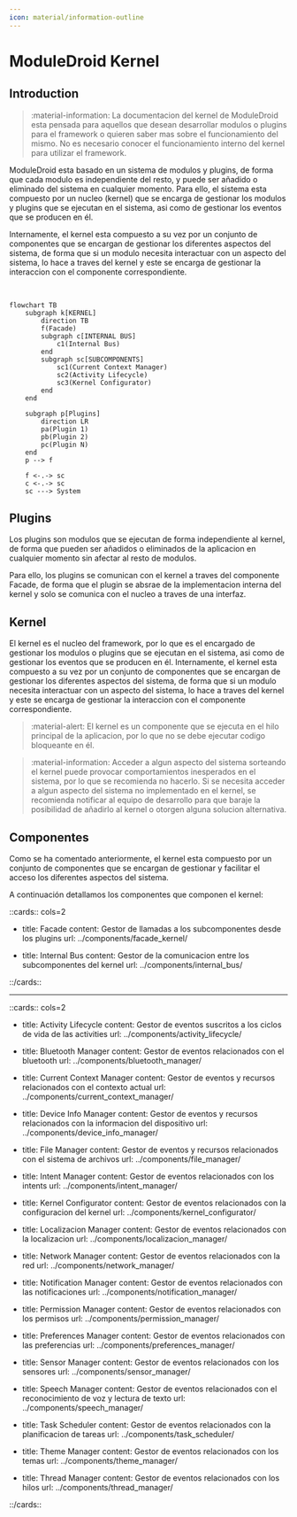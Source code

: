 ```yaml
---
icon: material/information-outline
---
```


# ModuleDroid Kernel

## Introduction

> :material-information: La documentacion del kernel de ModuleDroid esta pensada para aquellos
> que desean desarrollar modulos o plugins para el framework o quieren saber mas sobre el
> funcionamiento del mismo. No es necesario conocer el funcionamiento interno del kernel
> para utilizar el framework.

ModuleDroid esta basado en un sistema de modulos y plugins, de forma que cada modulo
es independiente del resto, y puede ser añadido o eliminado del sistema en cualquier momento.
Para ello, el sistema esta compuesto por un nucleo (kernel) que se encarga de gestionar
los modulos y plugins que se ejecutan en el sistema, asi como de gestionar los eventos
que se producen en él. 

Internamente, el kernel esta compuesto a su vez por un conjunto de componentes que se encargan
de gestionar los diferentes aspectos del sistema, de forma que si un modulo necesita interactuar
con un aspecto del sistema, lo hace a traves del kernel y este se encarga de gestionar la
interaccion con el componente correspondiente.

<br/>

```mermaid
flowchart TB
    subgraph k[KERNEL]
        direction TB
        f(Facade)
        subgraph c[INTERNAL BUS]
            c1(Internal Bus)
        end
        subgraph sc[SUBCOMPONENTS]
            sc1(Current Context Manager)
            sc2(Activity Lifecycle)
            sc3(Kernel Configurator)
        end
    end
    
    subgraph p[Plugins]
        direction LR
        pa(Plugin 1) 
        pb(Plugin 2)
        pc(Plugin N)
    end
    p --> f
    
    f <-.-> sc
    c <-.-> sc
    sc ---> System

```

[//]: # (todo añadir los nuevos componentes a los subcomponentes del kernel)


## Plugins
Los plugins son modulos que se ejecutan de forma independiente al kernel, de forma que
pueden ser añadidos o eliminados de la aplicacion en cualquier momento sin afectar al resto
de modulos. 

Para ello, los plugins se comunican con el kernel a traves del componente Facade, de 
forma que el plugin se absrae de la implementacion interna del kernel y solo se comunica
con el nucleo a traves de una interfaz.

## Kernel
El kernel es el nucleo del framework, por lo que es el encargado de gestionar los modulos o plugins
que se ejecutan en el sistema, asi como de gestionar los eventos que se producen en él.
Internamente, el kernel esta compuesto a su vez por un conjunto de componentes que se encargan de
gestionar los diferentes aspectos del sistema, de forma que si un modulo necesita interactuar
con un aspecto del sistema, lo hace a traves del kernel y este se encarga de gestionar la
interaccion con el componente correspondiente.

> :material-alert: El kernel es un componente que se ejecuta en el hilo principal de la aplicacion,
> por lo que no se debe ejecutar codigo bloqueante en él.
<!-- Separador -->
> :material-information: Acceder a algun aspecto del sistema sorteando el kernel puede provocar
> comportamientos inesperados en el sistema, por lo que se recomienda no hacerlo. Si se necesita acceder a algun aspecto del sistema no implementado en el kernel, se recomienda notificar al
> equipo de desarrollo para que baraje la posibilidad de añadirlo al kernel o otorgen alguna solucion
> alternativa.

## Componentes
Como se ha comentado anteriormente, el kernel esta compuesto por un conjunto de componentes
que se encargan de gestionar y facilitar el acceso los diferentes aspectos del sistema. 

A continuación detallamos los componentes que componen el kernel:

::cards:: cols=2

- title: Facade
  content: Gestor de llamadas a los subcomponentes desde los plugins
  url: ../components/facade_kernel/
  
- title: Internal Bus
  content: Gestor de la comunicacion entre los subcomponentes del kernel
  url: ../components/internal_bus/

::/cards::

---

::cards:: cols=2

- title: Activity Lifecycle
  content: Gestor de eventos suscritos a los ciclos de vida de las activities
  url: ../components/activity_lifecycle/

- title: Bluetooth Manager
  content: Gestor de eventos relacionados con el bluetooth
  url: ../components/bluetooth_manager/

- title: Current Context Manager
  content: Gestor de eventos y recursos relacionados con el contexto actual
  url: ../components/current_context_manager/

- title: Device Info Manager
  content: Gestor de eventos y recursos relacionados con la informacion del dispositivo
  url: ../components/device_info_manager/

- title: File Manager
  content: Gestor de eventos y recursos relacionados con el sistema de archivos
  url: ../components/file_manager/

- title: Intent Manager
  content: Gestor de eventos relacionados con los intents
  url: ../components/intent_manager/

- title: Kernel Configurator
  content: Gestor de eventos relacionados con la configuracion del kernel
  url: ../components/kernel_configurator/

- title: Localizacion Manager
  content: Gestor de eventos relacionados con la localizacion
  url: ../components/localizacion_manager/

- title: Network Manager
  content: Gestor de eventos relacionados con la red
  url: ../components/network_manager/

- title: Notification Manager
  content: Gestor de eventos relacionados con las notificaciones
  url: ../components/notification_manager/

- title: Permission Manager
  content: Gestor de eventos relacionados con los permisos
  url: ../components/permission_manager/

- title: Preferences Manager
  content: Gestor de eventos relacionados con las preferencias
  url: ../components/preferences_manager/

- title: Sensor Manager
  content: Gestor de eventos relacionados con los sensores
  url: ../components/sensor_manager/

- title: Speech Manager
  content: Gestor de eventos relacionados con el reconocimiento de voz y lectura de texto
  url: ../components/speech_manager/

- title: Task Scheduler
  content: Gestor de eventos relacionados con la planificacion de tareas
  url: ../components/task_scheduler/

- title: Theme Manager
  content: Gestor de eventos relacionados con los temas
  url: ../components/theme_manager/

- title: Thread Manager
  content: Gestor de eventos relacionados con los hilos
  url: ../components/thread_manager/

::/cards::

[//]: # (todo añadir los componentes del kernel)
